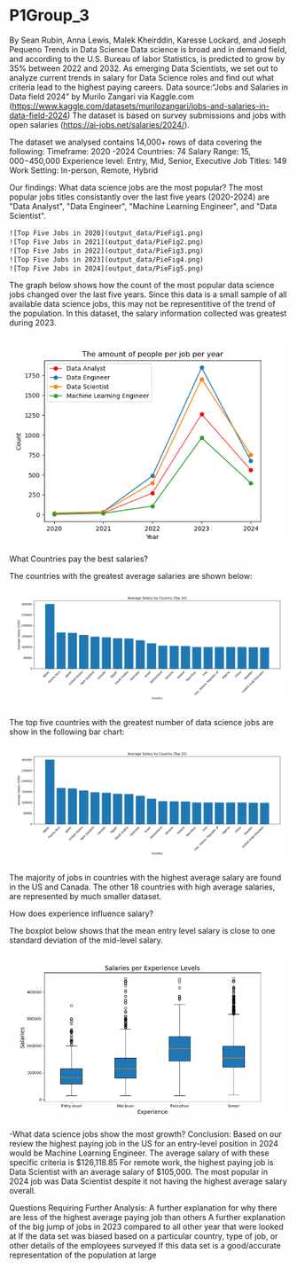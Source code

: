 # P1Group_3
By Sean Rubin, Anna Lewis, Malek Kheirddin, Karesse Lockard, and Joseph Pequeno
Trends in Data Science
Data science is broad and in demand field, and according to the U.S. Bureau of labor Statistics, is predicted to grow by 35% between 2022 and 2032. As emerging Data Scientists, we set out to analyze current trends in salary for Data Science roles and find out what criteria lead to the highest paying careers. 
Data source:“Jobs and Salaries in Data field 2024” by Murilo Zangari via Kaggle.com
    (https://www.kaggle.com/datasets/murilozangari/jobs-and-salaries-in-data-field-2024)
The dataset is based on survey submissions and jobs with open salaries (https://ai-jobs.net/salaries/2024/).

The dataset we analysed contains 14,000+ rows of data covering the following:
Timeframe: 2020 -2024
Countries: 74
Salary Range: $15,000-$450,000
Experience level: Entry, Mid, Senior, Executive
Job Titles: 149
Work Setting: In-person, Remote, Hybrid

Our findings:
What data science jobs are the most popular?
    The most popular jobs titles consistantly over the last five years (2020-2024) are "Data Analyst", "Data Engineer", "Machine Learning Engineer", and "Data Scientist".

    ![Top Five Jobs in 2020](output_data/PieFig1.png)
    ![Top Five Jobs in 2021](output_data/PieFig2.png)
    ![Top Five Jobs in 2022](output_data/PieFig3.png)
    ![Top Five Jobs in 2023](output_data/PieFig4.png)
    ![Top Five Jobs in 2024](output_data/PieFig5.png)

The graph below shows how the count of the most popular data science jobs changed over the last five years. Since this data is a small sample of all available data science jobs, this may not be representitive of the trend of the population. In this dataset, the salary information collected was greatest during 2023.

 ![Top Four Most Popular Data Jobs 2020-2024](output_data/CompletePlotFig6.png)


What Countries pay the best salaries?



The countries with the greatest average salaries are shown below:

![Average Salary over 5 Year Period (Tops 20 Countries)](output_data/avg_sal_country.png)

The top five countries with the greatest number of data science jobs are show in the following bar chart:

![Numebr of Jobs by Country over 5 Year Period (Tops 5 Countries)](output_data/avg_sal_country.png)


The majority of jobs in countries with the highest average salary are found in the US and Canada. The other 18 countries with high average salaries, are represented by much smaller dataset.






How does experience influence salary?

The boxplot below shows that the mean entry level salary is close to one standard deviation of the mid-level salary.

![Average Salary over 5 Year Period by Experience Level ](output_data/boxplot.png)









-What data science jobs show the most growth?
Conclusion:
Based on our review the highest paying job in the US for an entry-level position in 2024 would be Machine Learning Engineer.
The average salary of with these specific criteria is $126,118.85
For remote work, the highest paying job is Data Scientist with an average salary of $105,000.
The most popular in 2024 job was Data Scientist despite it not having the highest average salary overall.





Questions Requiring Further Analysis:
A further explanation for why there are less of the highest average paying job than others
A further explanation of the big jump of jobs in 2023 compared to all other year that were looked at
If the data set was biased based on a particular country, type of job, or other details of the employees surveyed
If this data set is a good/accurate representation of the population at large




